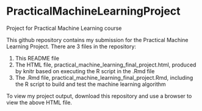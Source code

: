 # PracticalMachineLearningProject
Project for Practical Machine Learning course

This github repository contains my submission for the Practical Machine Learning Project.
There are 3 files in the repository:

1) This README file  
2) The HTML file, practical_machine_learning_final_project.html, produced by knitr based on executing the R script in the .Rmd file    
3) The .Rmd file, practical_machine_learning_final_project.Rmd, including the R script to build and test the machine learning algorithm  

To view my project output, download this repository and use a browser to view the above HTML file.
